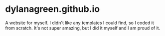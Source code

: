 # dylanagreen.github.io
A website for myself. I didn't like any templates I could find, so I coded it from scratch.
It's not super amazing, but I did it myself and I am proud of it.
